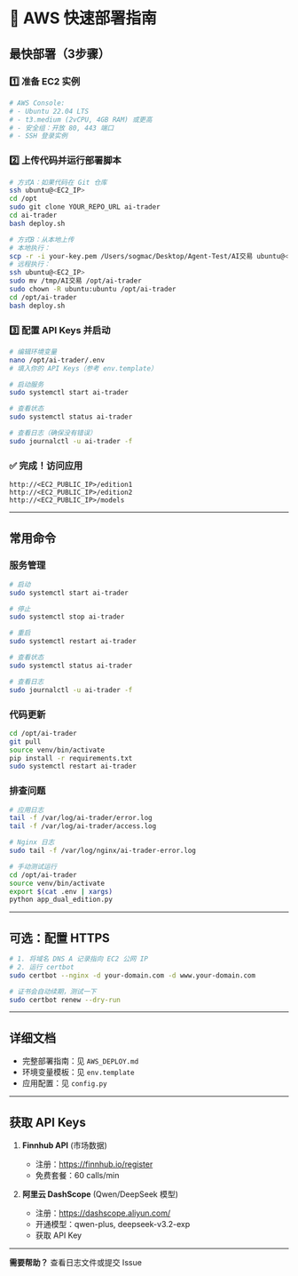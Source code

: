 # 🚀 AWS 快速部署指南

## 最快部署（3步骤）

### 1️⃣ 准备 EC2 实例
```bash
# AWS Console:
# - Ubuntu 22.04 LTS
# - t3.medium (2vCPU, 4GB RAM) 或更高
# - 安全组：开放 80, 443 端口
# - SSH 登录实例
```

### 2️⃣ 上传代码并运行部署脚本
```bash
# 方式A：如果代码在 Git 仓库
ssh ubuntu@<EC2_IP>
cd /opt
sudo git clone YOUR_REPO_URL ai-trader
cd ai-trader
bash deploy.sh

# 方式B：从本地上传
# 本地执行：
scp -r -i your-key.pem /Users/sogmac/Desktop/Agent-Test/AI交易 ubuntu@<EC2_IP>:/tmp/
# 远程执行：
ssh ubuntu@<EC2_IP>
sudo mv /tmp/AI交易 /opt/ai-trader
sudo chown -R ubuntu:ubuntu /opt/ai-trader
cd /opt/ai-trader
bash deploy.sh
```

### 3️⃣ 配置 API Keys 并启动
```bash
# 编辑环境变量
nano /opt/ai-trader/.env
# 填入你的 API Keys（参考 env.template）

# 启动服务
sudo systemctl start ai-trader

# 查看状态
sudo systemctl status ai-trader

# 查看日志（确保没有错误）
sudo journalctl -u ai-trader -f
```

### ✅ 完成！访问应用
```
http://<EC2_PUBLIC_IP>/edition1
http://<EC2_PUBLIC_IP>/edition2  
http://<EC2_PUBLIC_IP>/models
```

---

## 常用命令

### 服务管理
```bash
# 启动
sudo systemctl start ai-trader

# 停止
sudo systemctl stop ai-trader

# 重启
sudo systemctl restart ai-trader

# 查看状态
sudo systemctl status ai-trader

# 查看日志
sudo journalctl -u ai-trader -f
```

### 代码更新
```bash
cd /opt/ai-trader
git pull
source venv/bin/activate
pip install -r requirements.txt
sudo systemctl restart ai-trader
```

### 排查问题
```bash
# 应用日志
tail -f /var/log/ai-trader/error.log
tail -f /var/log/ai-trader/access.log

# Nginx 日志
sudo tail -f /var/log/nginx/ai-trader-error.log

# 手动测试运行
cd /opt/ai-trader
source venv/bin/activate
export $(cat .env | xargs)
python app_dual_edition.py
```

---

## 可选：配置 HTTPS

```bash
# 1. 将域名 DNS A 记录指向 EC2 公网 IP
# 2. 运行 certbot
sudo certbot --nginx -d your-domain.com -d www.your-domain.com

# 证书会自动续期，测试一下
sudo certbot renew --dry-run
```

---

## 详细文档

- 完整部署指南：见 `AWS_DEPLOY.md`
- 环境变量模板：见 `env.template`
- 应用配置：见 `config.py`

---

## 获取 API Keys

1. **Finnhub API** (市场数据)
   - 注册：https://finnhub.io/register
   - 免费套餐：60 calls/min
   
2. **阿里云 DashScope** (Qwen/DeepSeek 模型)
   - 注册：https://dashscope.aliyun.com/
   - 开通模型：qwen-plus, deepseek-v3.2-exp
   - 获取 API Key

---

**需要帮助？** 查看日志文件或提交 Issue



